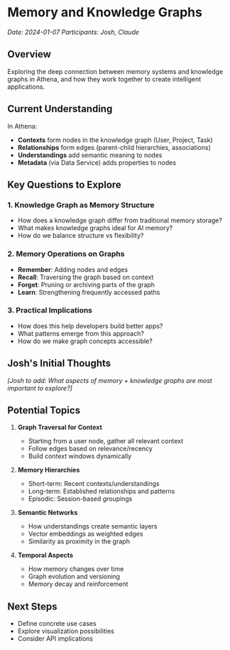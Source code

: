 # Memory and Knowledge Graphs
*Date: 2024-01-07*
*Participants: Josh, Claude*

## Overview

Exploring the deep connection between memory systems and knowledge graphs in Athena, and how they work together to create intelligent applications.

## Current Understanding

In Athena:
- **Contexts** form nodes in the knowledge graph (User, Project, Task)
- **Relationships** form edges (parent-child hierarchies, associations)
- **Understandings** add semantic meaning to nodes
- **Metadata** (via Data Service) adds properties to nodes

## Key Questions to Explore

### 1. Knowledge Graph as Memory Structure
- How does a knowledge graph differ from traditional memory storage?
- What makes knowledge graphs ideal for AI memory?
- How do we balance structure vs flexibility?

### 2. Memory Operations on Graphs
- **Remember**: Adding nodes and edges
- **Recall**: Traversing the graph based on context
- **Forget**: Pruning or archiving parts of the graph
- **Learn**: Strengthening frequently accessed paths

### 3. Practical Implications
- How does this help developers build better apps?
- What patterns emerge from this approach?
- How do we make graph concepts accessible?

## Josh's Initial Thoughts

*[Josh to add: What aspects of memory + knowledge graphs are most important to explore?]*

## Potential Topics

1. **Graph Traversal for Context**
   - Starting from a user node, gather all relevant context
   - Follow edges based on relevance/recency
   - Build context windows dynamically

2. **Memory Hierarchies**
   - Short-term: Recent contexts/understandings
   - Long-term: Established relationships and patterns
   - Episodic: Session-based groupings

3. **Semantic Networks**
   - How understandings create semantic layers
   - Vector embeddings as weighted edges
   - Similarity as proximity in the graph

4. **Temporal Aspects**
   - How memory changes over time
   - Graph evolution and versioning
   - Memory decay and reinforcement

## Next Steps

- Define concrete use cases
- Explore visualization possibilities
- Consider API implications